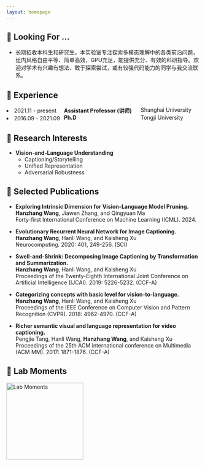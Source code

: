 ```yaml
---
layout: homepage
---
```


## 👀 Looking For …

- <p style="font-size: 14px;">长期招收本科生和研究生。本实验室专注探索多模态理解中的各类前沿问题，组内风格自由平等、简单高效，GPU充足，能提供充分、有效的科研指导。欢迎对学术有兴趣有想法、敢于探索尝试，或有较强代码能力的同学与我交流联系。</p>

## 🚞 Experience
  <li style="position: relative;">
  2021.11 - present
  <span style="position: absolute; left: 150px;"><strong>Assistant Professor (讲师)</strong></span>
　<span style="position: absolute; left: 350px;">Shanghai University</span>
  </li>
  <li style="position: relative;">
  2016.09 - 2021.09
  <span style="position: absolute; left: 150px;"><strong>Ph.D</strong></span>
　<span style="position: absolute; left: 350px;">Tongji University</span>
  </li>

## 💖 Research Interests

- **Vision-and-Language Understanding**
  - Captioning/Storytelling
  - Unified Representation
  - Adversarial Robustness

## 🔮 Selected Publications

- **Exploring Intrinsic Dimension for Vision-Language Model Pruning.**
  <br>
  **Hanzhang Wang**, Jiawen Zhang, and Qingyuan Ma
  <br>
  Forty-first International Conference on Machine Learning (ICML). 2024.
  
- **Evolutionary Recurrent Neural Network for Image Captioning.**
  <br>
  **Hanzhang Wang**, Hanli Wang, and Kaisheng Xu
  <br>
  Neurocomputing. 2020: 401, 249-256. (SCI)

- **Swell-and-Shrink: Decomposing Image Captioning by Transformation and Summarization.**
  <br>
  **Hanzhang Wang**, Hanli Wang, and Kaisheng Xu
  <br>Proceedings of the Twenty-Eighth International Joint Conference on Artificial Intelligence (IJCAI). 2019: 5226-5232. (CCF-A)

- **Categorizing concepts with basic level for vision-to-language.**
  <br>
  **Hanzhang Wang**, Hanli Wang, and Kaisheng Xu
  <br>
  Proceedings of the IEEE Conference on Computer Vision and Pattern Recognition (CVPR). 2018: 4962-4970. (CCF-A)

- **Richer semantic visual and language representation for video captioning.**
  <br>
  Pengjie Tang, Hanli Wang, **Hanzhang Wang**, and Kaisheng Xu
  <br>
  Proceedings of the 25th ACM international conference on Multimedia (ACM MM). 2017: 1871-1876. (CCF-A)

## 💞 Lab Moments
<img src="https://github.com/user-attachments/assets/4f6f0fce-0f69-40e4-9a05-0c3cb2ae94e6" alt="Lab Moments" width="200" />


